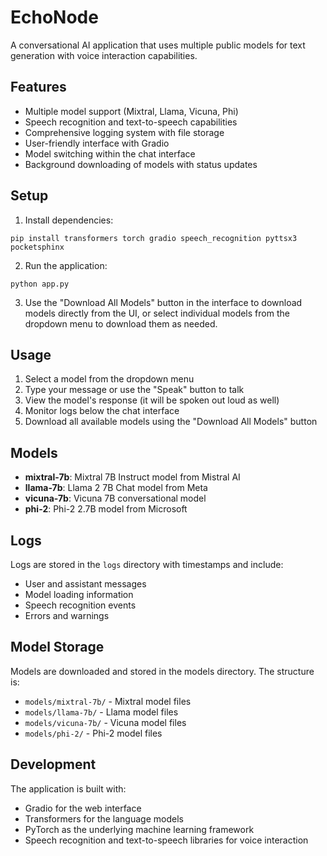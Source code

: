 # EchoNode

A conversational AI application that uses multiple public models for text generation with voice interaction capabilities.

## Features

- Multiple model support (Mixtral, Llama, Vicuna, Phi)
- Speech recognition and text-to-speech capabilities
- Comprehensive logging system with file storage
- User-friendly interface with Gradio
- Model switching within the chat interface
- Background downloading of models with status updates

## Setup

1. Install dependencies:
```
pip install transformers torch gradio speech_recognition pyttsx3 pocketsphinx
```

2. Run the application:
```
python app.py
```

3. Use the "Download All Models" button in the interface to download models directly from the UI, or select individual models from the dropdown menu to download them as needed.

## Usage

1. Select a model from the dropdown menu
2. Type your message or use the "Speak" button to talk
3. View the model's response (it will be spoken out loud as well)
4. Monitor logs below the chat interface
5. Download all available models using the "Download All Models" button

## Models

- **mixtral-7b**: Mixtral 7B Instruct model from Mistral AI
- **llama-7b**: Llama 2 7B Chat model from Meta
- **vicuna-7b**: Vicuna 7B conversational model
- **phi-2**: Phi-2 2.7B model from Microsoft

## Logs

Logs are stored in the `logs` directory with timestamps and include:
- User and assistant messages
- Model loading information
- Speech recognition events
- Errors and warnings

## Model Storage

Models are downloaded and stored in the models directory. The structure is:
- `models/mixtral-7b/` - Mixtral model files
- `models/llama-7b/` - Llama model files
- `models/vicuna-7b/` - Vicuna model files
- `models/phi-2/` - Phi-2 model files

## Development

The application is built with:
- Gradio for the web interface
- Transformers for the language models
- PyTorch as the underlying machine learning framework
- Speech recognition and text-to-speech libraries for voice interaction

